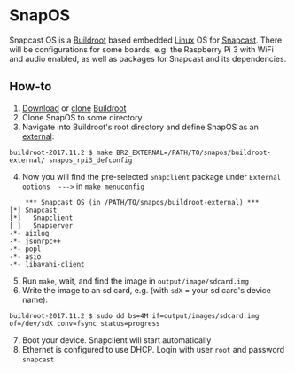 # SnapOS
Snapcast OS is a [Buildroot](https://buildroot.org) based embedded [Linux](https://www.kernel.org) OS for [Snapcast](https://github.com/badaix/snapcast).
There will be configurations for some boards, e.g. the Raspberry Pi 3 with WiFi and audio enabled, as well as packages for Snapcast and its dependencies.

## How-to
 1. [Download](https://buildroot.org/download.html) or [clone](https://github.com/buildroot/buildroot) [Buildroot](https://buildroot.org) 
 2. Clone SnapOS to some directory
 3. Navigate into Buildroot's root directory and define SnapOS as an [external](https://buildroot.org/downloads/manual/manual.html#outside-br-custom):
```
buildroot-2017.11.2 $ make BR2_EXTERNAL=/PATH/TO/snapos/buildroot-external/ snapos_rpi3_defconfig
```
 4. Now you will find the pre-selected `Snapclient` package under `External options  --->` in `make menuconfig`
```
    *** Snapcast OS (in /PATH/TO/snapos/buildroot-external) ***
[*] Snapcast
[*]   Snapclient
[ ]   Snapserver
-*- aixlog
-*- jsonrpc++
-*- popl
-*- asio
-*- libavahi-client
```
 5. Run `make`, wait, and find the image in `output/image/sdcard.img`
 6. Write the image to an sd card, e.g. (with `sdX` = your sd card's device name):
 ```
 buildroot-2017.11.2 $ sudo dd bs=4M if=output/images/sdcard.img of=/dev/sdX conv=fsync status=progress
 ```
 7. Boot your device. Snapclient will start automatically
 8. Ethernet is configured to use DHCP. Login with user `root` and password `snapcast`
 
